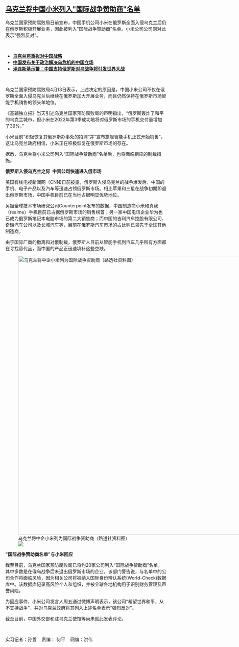 <!--1681502700000-->
[乌克兰将中国小米列入"国际战争赞助商"名单](https://www.rfa.org/mandarin/yataibaodao/junshiwaijiao/vs-04142023110257.html)
------

<p>乌克兰国家预防腐败局日前宣布，中国手机公司小米在俄罗斯全面入侵乌克兰后仍在俄罗斯积极开展业务，因此被列入"国际战争赞助商"名单。小米公司公司则对此表示"强烈反对"。</p><p><span class="result-title"> </span></p><ul><li><strong><a href="https://www.rfa.org/mandarin/Xinwen/6-01212023154052.html">乌克兰将重拟对中国战略</a></strong></li><li><strong><a href="https://www.rfa.org/mandarin/Xinwen/st1-02232023205850.html">中国发布关于政治解决乌危机的中国立场</a></strong></li><li><a href="https://www.rfa.org/mandarin/Xinwen/6-02202023124705.html"><strong>泽连斯基示警：中国支持俄罗斯对乌战争将引发世界大战</strong></a></li></ul><p><span class="result-title"> </span></p><p><span style="font-weight: 400;">乌克兰国家预防腐败局4月13日表示，上述决定的原因是，中国小米公司不仅在俄罗斯全面入侵乌克兰后继续在俄罗斯加大开展业务，而且仍然保持在俄罗斯市场智能手机销售的领头羊地位。</span></p><p><span style="font-weight: 400;">《基辅独立报》当天引述乌克兰国家预防腐败局的声明指出，“俄罗斯轰炸了和平的乌克兰城市，但小米在2022年第3季成功地将对俄罗斯市场的手机交付量增加了39%。”</span></p><p><span style="font-weight: 400;">小米目前“积极恢复其俄罗斯办事处的招聘”并“宣布旗舰智能手机正式开始销售”，这让乌克兰政府相信，小米正在积极恢复在俄罗斯市场的存在。</span></p><p><span style="font-weight: 400;">据悉，乌克兰将小米公司列入“国际战争赞助商”名单后，也将面临相应的制裁措施。</span></p><p><b>俄罗斯入侵乌克兰之际  中资公司快速进入俄市场</b></p><p><span style="font-weight: 400;">美国有线电视新闻网（CNN)日前披露，俄罗斯入侵乌克兰的战争爆发后，中国的手机、电子产品以及汽车等迅速占领俄罗斯市场。相比苹果和三星在战争初期即退出俄罗斯市场，中国手机目前已在当地占据明显优势地位。</span></p><p><span style="font-weight: 400;">另据全球技术市场研究公司Counterpoint发布的数据，中国制造商小米和真我（realme）手机目前已占据俄罗斯市场的销售榜首；另一家中国电讯企业华为也已成为俄罗斯笔记本电脑市场的第二大销售商；而中国的吉利汽车控股有限公司、奇瑞汽车公司以及长城汽车等，目前在俄罗斯汽车市场的占比则已领先于全球其他制造商。</span></p><p><span style="font-weight: 400;">由于国际厂商的撤离和对俄制裁，俄罗斯人目前从智能手机到汽车几乎所有方面都在寻找替代品，而中国的产品正迅速填补这些空缺。</span></p><p><figure class="image-richtext image-inline captioned" style="width:1280px;"><img alt="乌克兰将中企小米列为国际战争资助商（路透社资料图）" height="874" src="https://www.rfa.org/mandarin/yataibaodao/junshiwaijiao/vs-04142023110257.html/2018-11-08t162330z_1300051634_rc1a43e18b50_rtrmadp_3_xiaomi-britain.jpg/@@images/86bc6bfa-ddb1-45bd-8fd3-0cea777939b6.jpeg" title="2018-11-08T162330Z_1300051634_RC1A43E18B50_RTRMADP_3_XIAOMI-BRITAIN.JPG" width="1280"/><figcaption class="image-caption">乌克兰将中企小米列为国际战争资助商（路透社资料图）</figcaption><small></small><div id="zoomattribute"><a data-caption="乌克兰将中企小米列为国际战争资助商（路透社资料图）" data-fancybox="" href="https://www.rfa.org/mandarin/yataibaodao/junshiwaijiao/vs-04142023110257.html/2018-11-08t162330z_1300051634_rc1a43e18b50_rtrmadp_3_xiaomi-britain.jpg" id="single_image" title="乌克兰将中企小米列为国际战争资助商（路透社资料图）"><img src="/++plone++rfa-resources/img/icon-zoom.png"/></a></div></figure></p><p><b>"国际战争赞助商名单"与小米回应</b></p><p><span style="font-weight: 400;">截至目前，乌克兰国家预防腐败局已将约20家公司列入“国际战争赞助商”名单，其中多数是在俄乌战争后未退出俄罗斯市场的企业。该部门警告说，与名单中的公司合作将面临风险，因为相关公司将被纳入国际身份辨认系统(World-Check)数据库中。该数据库记录高风险个人和组织，并被全球各地机构用于识别财务管理及声誉风险。</span></p><p><span style="font-weight: 400;">为回应事件，小米公司发言人周五通过微博声明表示，该公司“希望世界和平，从不支持战争”，并对乌克兰政府将其列入上述名单表示“强烈反对”。</span></p><p><span style="font-weight: 400;">截至目前，中国外交部和驻乌克兰使馆等尚未就此发表评论。</span></p><p><span class="result-title"> </span></p><p><span style="font-weight: 400;">实习记者：孙哲    责编： 何平    网编：洪伟</span></p>

